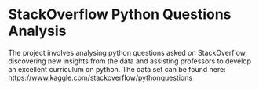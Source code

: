# StackOverflow Python Questions Analysis
The project involves analysing python questions asked on StackOverflow, discovering new insights from the data and assisting professors to develop an excellent curriculum on python. 
The data set can be found here: https://www.kaggle.com/stackoverflow/pythonquestions
